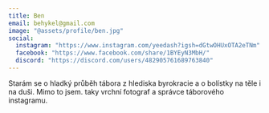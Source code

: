 ```yaml
---
title: Ben
email: behykel@gmail.com
image: "@assets/profile/ben.jpg"
social:
  instagram: "https://www.instagram.com/yeedash?igsh=dGtwOHUxOTA2eTNm"
  facebook: "https://www.facebook.com/share/1BYEyN3MbH/"
  discord: "https://discord.com/users/482905761689763840"
---
```


Starám se o hladký průběh tábora z hlediska byrokracie a o bolístky na těle i na duši. Mimo to jsem.
taky vrchní fotograf a správce táborového instagramu.
